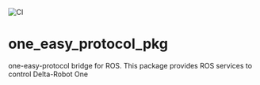 ![CI](https://github.com/deltarobotone/one_easy_protocol_pkg/workflows/CI/badge.svg?branch=master)
# one_easy_protocol_pkg
one-easy-protocol bridge for ROS. This package provides ROS services to control Delta-Robot One
